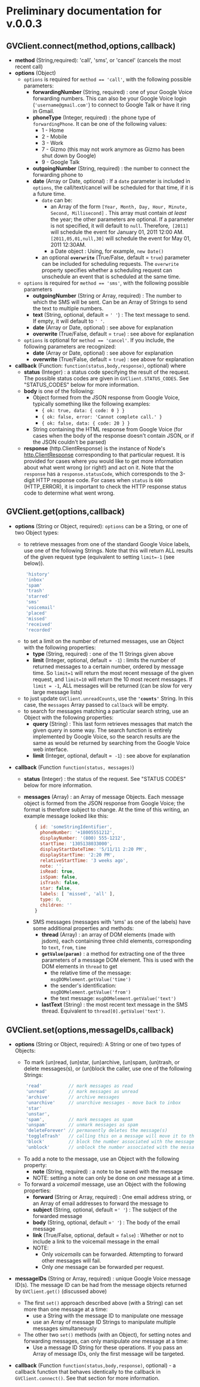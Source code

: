 # Preliminary documentation for v.0.0.3

## GVClient.connect(method,options,callback)
* **method** (String,required): 'call', 'sms', or 'cancel' (cancels the most recent call)
* **options** (Object)
	* `options` is required for `method == 'call'`, with the following possible parameters:
		* **forwardingNumber** (String, required) : one of your Google Voice forwarding numbers. This can also be your Google Voice login (`'username@gmail.com'`) to connect to Google Talk or have it ring in Gmail.
		* **phoneType** (Integer, required) : the phone type of `forwardingPhone`.  It can be one of the following values:
			* 1 - Home
			* 2 - Mobile
			* 3 - Work
			* 7 - Gizmo (this may not work anymore as Gizmo has been shut down by Google)
			* 9 - Google Talk
		* **outgoingNumber** (String, required) : the number to connect the forwarding phone to
		* **date** (Array or Date, optional) : If a `date` parameter is included in `options`, the call/text/cancel will be scheduled for that time, if it is a future time.
			* `date` can be: 
			 	* an Array of the form `[Year, Month, Day, Hour, Minute, Second, Millisecond]` . This array must contain *at least* the year; the other parameters are optional. If a parameter is not specified, it will default to `null`. Therefore,` [2011]` will schedule the event for January 01, 2011 12:00 AM. `[2011,05,01,null,30]` will schedule the event for May 01, 2011 12:30AM.
				* a Date object : Using, for example, `new Date()`
			* an optional **`overwrite`** (True/False, default = `true`) parameter can be included for scheduling requests. The `overwrite` property specifies whether a scheduling request can unschedule an event that is scheduled at the same time.
	* `options` is required for `method == 'sms'`, with the following possible parameters
		* **outgoingNumber** (String or Array, required) : The number to which the SMS will be sent. Can be an Array of Strings to send the text to multiple numbers.
		* **text** (String, optional, default = `' '`) : The text message to send. If empty, it will default to `' '`.
		* **date** (Array or Date, optional) : see above for explanation
		* **overwrite** (True/False, default = `true`) : see above for explanation
	* `options` is optional for `method == 'cancel'`. If you include, the following parameters are recognized:
		* **date** (Array or Date, optional) : see above for explanation
		* **overwrite** (True/False, default = `true`) : see above for explanation
* **callback** (Function: `function(status,body,response)`, optional) where
	* **status** (Integer) : a status code specifying the result of the request. The possible status codes are given in `GVClient.STATUS_CODES`. See "STATUS_CODES" below for more information. 
	* **body** is one of the following:
		* Object formed from the JSON response from Google Voice, typically something like the following examples: 
			* `{ ok: true, data: { code: 0 } }`
			* `{ ok: false, error: 'Cannot complete call.' }`
			* `{ ok: false, data: { code: 20 } }`
		* String containing the HTML response from Google Voice (for cases when the body of the response doesn't contain JSON, or if the JSON couldn't be parsed)
	* **response** (http.ClientResponse) is the instance of Node's [http.ClientResponse](http://nodejs.org/docs/v0.4.7/api/http.html#http.ClientResponse) corresponding to that particular request. It is provided for cases where you would like to get more information about what went wrong (or right!) and act on it. 
	   Note that the `response` has a `response.statusCode`, which corresponds to the 3-digit HTTP response code. For cases when `status` is `600` (HTTP_ERROR), it is important to check the HTTP response status code to determine what went wrong.

## GVClient.get(options,callback)
* **options** (String or Object, required): `options` can be a String, or one of two Object types:
	* to retrieve messages from one of the standard Google Voice labels, use one of the following Strings. Note that this will return ALL results of the given request type (equivalent to setting `limit=-1` (see below)).
	
	```javascript
		'history'
		'inbox'
		'spam'
		'trash'
		'starred'
		'sms'
		'voicemail'
		'placed'
		'missed'
		'received'
		'recorded'
	```

	* to set a limit on the number of returned messages, use an Object with the following properties:
		* **type** (String, required) : one of the 11 Strings given above
		* **limit** (Integer, optional, default =` -1`) : limits the number of returned messages to a certain number, ordered by message time. So `limit=1` will return the most recent message of the given request, and `limit=10` will return the 10 most recent messages. If `limit = -1`, ALL messages will be returned (can be slow for very large message lists)
	* to just update `GVClient.unreadCounts`, use the **`'counts'`** String. In this case, the `messages` Array passed to `callback` will be empty.
	* to search for messages matching a particular search string, use an Object with the following properties:
		* **query** (String) : This last form retrieves messages that match the given query in some way. The search function is entirely implemented by Google Voice, so the search results are the same as would be returned by searching from the Google Voice web interface.
		* **limit** (Integer, optional, default =` -1`) : see above for explanation
* **callback** (Function `function(status, messages)`)
	* **status** (Integer) : the status of the request. See "STATUS CODES" below for more information.
	* **messages** (Array) : an Array of message Objects. Each message object is formed from the JSON response from Google Voice; the format is therefore subject to change. At the time of this writing, an example message looked like this:

		```javascript	
			{ id: 'someStringIdentifier',
			  phoneNumber: '+18005551212',
			  displayNumber: '(800) 555-1212',
			  startTime: '1305138033000',
			  displayStartDateTime: '5/11/11 2:20 PM',
			  displayStartTime: '2:20 PM',
			  relativeStartTime: '3 weeks ago',
			  note: '',
			  isRead: true,
			  isSpam: false,
			  isTrash: false,
			  star: false,
			  labels: [ 'missed', 'all' ],
			  type: 0,
			  children: '' 
			}
		```
			
		* SMS messages (messages with 'sms' as one of the labels) have some additional properties and methods:
			* **thread** (Array) : an array of DOM elements (made with jsdom), each containing three child elements, corresponding to `text`, `from`, `time`
			* **`getValue(param)`** : a method for extracting one of the three parameters of a message DOM element. This is used with the DOM elements in `thread` to get 
				* the relative time of the message: `msgDOMelement.getValue('time')`
				* the sender's identification: 	`msgDOMelement.getValue('from')`
				* the text message: `msgDOMelement.getValue('text')`
			* **lastText** (String) : the most recent text message in the SMS thread. Equivalent to  `thread[0].getValue('text')`. 

## GVClient.set(options,messageIDs,callback)
* **options** (String or Object, required): A String or one of two types of Objects:
	* To mark (un)read, (un)star, (un)archive, (un)spam, (un)trash, or delete messages(s), or (un)block the caller, use one of the following Strings:
	
	```javascript
		'read' 			// mark messages as read
		'unread' 		// mark messages as unread
		'archive'		// archive messages
		'unarchive'		// unarchive messages - move back to inbox
		'star'
		'unstar',
		'spam', 		// mark messages as spam
		'unspam' 		// unmark messages as spam
		'deleteForever' // permanently deletes the message(s)
		'toggleTrash' 	// calling this on a message will move it to the inbox if it is in the trash OR will move it to the trash if it is somewhere else
		'block' 		// block the number associated with the message
		'unblock' 		// unblock the number associated with the message
	```
	
	* To add a note to the message, use an Object with the following property:
		* **note** (String, required) : a note to be saved with the message
		* NOTE: setting a note can only be done on *one* message at a time.
	* To forward a *voicemail* message, use an Object with the following properties:
		* **forward** (String or Array, required) : One email address string, or an Array of email addresses to forward the message to
		* **subject** (String, optional, default =` ' ' `) : The subject of the forwarded message
		* **body** (String, optional, default =` ' ' `) : The body of the email message
		* **link** (True/False, optional, default = `false`) : Whether or not to include a link to the voicemail message in the email
		* NOTE: 
			* Only *voicemails* can be forwarded. Attempting to forward other messages will fail. 
			* Only *one* message can be forwarded per request.
* **messageIDs** (String or Array, required) : unique Google Voice message ID(s). The message ID can be had from the message objects returned by `GVClient.get()` (discussed above)
	* The first `set()` approach described above (with a String) can set more than one message at a time:
		* use a String with the message ID to manipulate one message
		* use an Array of message ID Strings to manipulate multiple messages simultaneously
	* The other two `set()` methods (with an Object), for setting notes and forwarding messages, can only manipulate *one* message at a time:
		* Use a message ID String for these operations. If you pass an Array of message IDs, only the first message will be targeted.
* **callback** (Function `function(status,body,response)`, optional) - a callback function that behaves identically to the callback in `GVClient.connect()`. See that section for more information.

